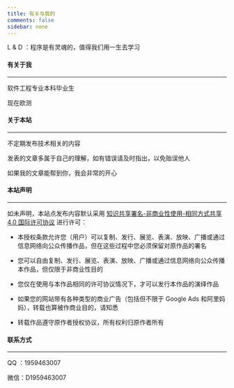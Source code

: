 ```yaml
---
title: 有关与我的
comments: false
sidebar: none
---
```


L & D  ：程序是有灵魂的，值得我们用一生去学习

#### 有关于我

------

软件工程专业本科毕业生

现在欧测

#### 关于本站

------

不定期发布技术相关的内容

发表的文章多属于自己的理解，如有错误请及时指出，以免贻误他人

如果我的文章能帮到你，我会非常的开心

#### 本站声明

------

如未声明，本站点发布内容默认采用 [知识共享署名-非商业性使用-相同方式共享 4.0 国际许可协议](http://creativecommons.org/licenses/by-nc-sa/4.0/) 进行许可：

- 本授权条款允许您（用户）可以复制、发行、展览、表演、放映、广播或通过信息网络向公众传播作品，但在这些过程中您必须保留对原作品的署名
- 您可以自由复制、发行、展览、表演、放映、广播或通过信息网络向公众传播本作品，但仅限于非商业性目的
- 您仅在使用与本作品相同的许可协议情况下，才可以发行本作品的演绎作品
- 如果您的网站带有各种类型的商业广告（包括但不限于 Google Ads 和阿里妈妈），转载也算被作商业目的，请知悉

- 转载作品遵守原作者授权协议，所有权利归原作者所有

#### 联系方式

------

 QQ ：1959463007

微信：D1959463007